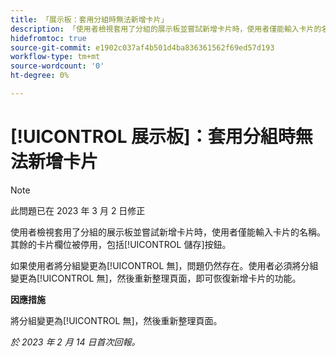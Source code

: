 ```yaml
---
title: 「展示板：套用分組時無法新增卡片」
description: 「使用者檢視套用了分組的展示板並嘗試新增卡片時，使用者僅能輸入卡片的名稱。其餘的卡片欄位被停用，包括儲存按鈕。」
hidefromtoc: true
source-git-commit: e1902c037af4b501d4ba836361562f69ed57d193
workflow-type: tm+mt
source-wordcount: '0'
ht-degree: 0%

---
```



# [!UICONTROL 展示板]：套用分組時無法新增卡片

>[!NOTE]
>
>此問題已在 2023 年 3 月 2 日修正

使用者檢視套用了分組的展示板並嘗試新增卡片時，使用者僅能輸入卡片的名稱。其餘的卡片欄位被停用，包括[!UICONTROL 儲存]按鈕。

如果使用者將分組變更為[!UICONTROL 無]，問題仍然存在。使用者必須將分組變更為[!UICONTROL 無]，然後重新整理頁面，即可恢復新增卡片的功能。

**因應措施**

將分組變更為[!UICONTROL 無]，然後重新整理頁面。

_於 2023 年 2 月 14 日首次回報。_

